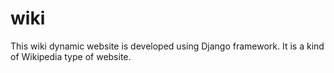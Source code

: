 # wiki
This wiki dynamic website is developed using Django framework. It is a kind of Wikipedia type of website. 

